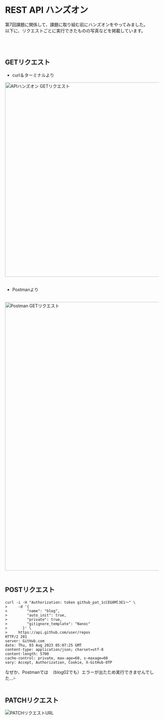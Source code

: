 # REST API ハンズオン

第7回課題に関係して、課題に取り組む前にハンズオンをやってみました。<br>
以下に、リクエストごとに実行できたものの写真などを掲載しています。

<br><br>

## GETリクエスト

- curl＆ターミナルより

<img width="635" alt="APIハンズオン GETリクエスト" src="https://github.com/capyybara/RESTAPI_hands-on/assets/137416338/4c7609f6-6b51-44b9-8d82-5af1f351116b">

<br>
<br>

- Postmanより
<br>

<img width="877" alt="Postman GETリクエスト" src="https://github.com/capyybara/RESTAPI_hands-on/assets/137416338/9cf6fcc7-5287-413c-9087-8a2959235ffd">

<br>
<br>

## POSTリクエスト

```
curl -i -H "Authorization: token github_pat_1cCEG0Ml3E1〜" \
>     -d '{
>         "name": "blog",
>         "auto_init": true,
>         "private": true,
>         "gitignore_template": "Nanoc"
>       }' \
>     https://api.github.com/user/repos
HTTP/2 201 
server: GitHub.com
date: Thu, 03 Aug 2023 05:07:25 GMT
content-type: application/json; charset=utf-8
content-length: 5700
cache-control: private, max-age=60, s-maxage=60
vary: Accept, Authorization, Cookie, X-GitHub-OTP

```

なぜか、Postmanでは　（blog02でも）エラーが出たため実行できませんでした…💦
<br>
<br>


##  PATCHリクエスト

![PATCHリクエストURL](https://github.com/capyybara/RESTAPI_hands-on/assets/137416338/628caf2e-8c03-4bf2-9253-3e82496fe80b)

